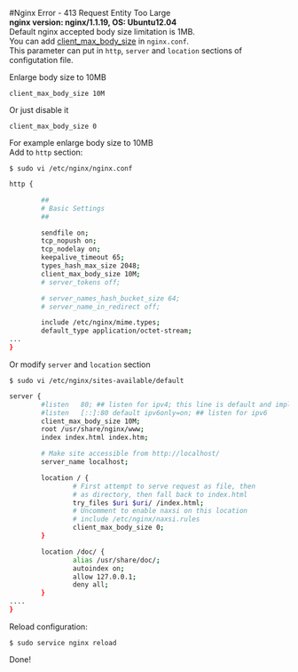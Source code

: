 #Nginx Error - 413 Request Entity Too Large  
__nginx version: nginx/1.1.19, OS: Ubuntu12.04__  
Default nginx accepted body size limitation is 1MB.  
You can add [client\_max\_body\_size][cmbs] in `nginx.conf`.  
This parameter can put in `http`, `server` and `location` sections of configutation file.  

Enlarge body size to 10MB  

    client_max_body_size 10M  

Or just disable it  

    client_max_body_size 0  

For example enlarge body size to 10MB  
Add to `http` section:  

    $ sudo vi /etc/nginx/nginx.conf  
    

```bash  
http {

        ##
        # Basic Settings
        ##

        sendfile on;
        tcp_nopush on;
        tcp_nodelay on;
        keepalive_timeout 65;
        types_hash_max_size 2048;
        client_max_body_size 10M;
        # server_tokens off;

        # server_names_hash_bucket_size 64;
        # server_name_in_redirect off;

        include /etc/nginx/mime.types;
        default_type application/octet-stream;
...
}
```  

Or modify `server` and `location` section  

    $ sudo vi /etc/nginx/sites-available/default  

```bash  
server {
        #listen   80; ## listen for ipv4; this line is default and implied
        #listen   [::]:80 default ipv6only=on; ## listen for ipv6
        client_max_body_size 10M;
        root /usr/share/nginx/www;
        index index.html index.htm;

        # Make site accessible from http://localhost/
        server_name localhost;

        location / {
                # First attempt to serve request as file, then
                # as directory, then fall back to index.html
                try_files $uri $uri/ /index.html;
                # Uncomment to enable naxsi on this location
                # include /etc/nginx/naxsi.rules
                client_max_body_size 0;
        }

        location /doc/ {
                alias /usr/share/doc/;
                autoindex on;
                allow 127.0.0.1;
                deny all;
        }
....
}  
```  


Reload configuration:  

    $ sudo service nginx reload  

Done!  

[cmbs]: http://wiki.nginx.org/HttpCoreModule#client_max_body_size  

